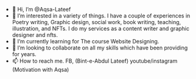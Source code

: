 - 👋 Hi, I’m @Aqsa-Lateef
- 👀 I’m interested in a variety of things. I have a couple of experiences in Poetry writing, Graphic design, social work, book writing, teaching, illustration, and NFTs. I do my services as a content writer and graphic designer and nfts.
- 🌱 I’m currently learning for The course Website Designing.
- 💞️ I’m looking to collaborate on all my skills which have been providing for years.
- 📫 How to reach me. FB, (Bint-e-Abdul Lateef) youtube/instagram (Motivation with Aqsa)

<!---
Aqsa-Lateef/Aqsa-Lateef is a ✨ particular ✨ repository because multiple skills and telent its `README.md` (this file) appears on your GitHub profile.
You can click the Preview link to take a look at your changes.
--->
